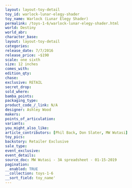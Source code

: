 ```yaml
---
layout: layout-toy-detail 
toy_id: warlock-lunar-elegy-shader
toy_name: Warlock (Lunar Elegy Shader)
permalink: /toys-1-6/warlock-lunar-elegy-shader.html
world: Destiny
world_abr: 
character_base: 
layout: layout-toy-detail
categories: 
release_date: 7/7/2016
release_price: ~$190
scale: one sixth
size: 12 inches
comes_with: 
edition_qty: 
chase: 
exclusive: RETAIL
secret_drop: 
sold_where: 
bamba_points: 
packaging_type: 
product_code_/_link: N/A
designer: Ashley Wood
makers: 
points_of_articulation: 
variants: 
you_might_also_like: 
article_contributors: [Phil Back, Don Slater, MW Wutasi]
toy_pics: 
backstory: Retailer Exclusive
sale_type: 
event_exclusive: 
event_details: 
source_doc: MW Wutasi - 3A spreadsheet - 01-15-2019
pagination: 
__enabled: TRUE
__collection: toys-1-6
__sort_field: toy_name'
---
```

